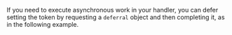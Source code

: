If you need to execute asynchronous work in your handler, you can defer setting the token by requesting a `deferral` object and then completing it, as in the following example.
